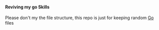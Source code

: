 #### Reviving my go Skills

Please don't my the file structure, this repo is just for keeping random [Go](go.dev) files 